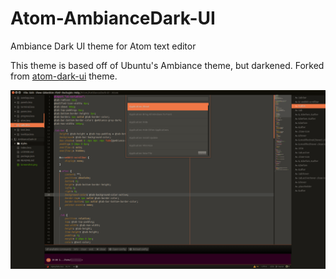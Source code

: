 # Atom-AmbianceDark-UI

Ambiance Dark UI theme for Atom text editor

This theme is based off of Ubuntu's Ambiance theme, but darkened. Forked from [atom-dark-ui](https://github.com/atom/atom-dark-ui) theme.

![](Screenshot.png)
